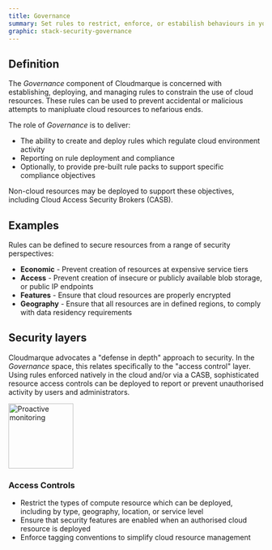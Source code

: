 ```yaml
---
title: Governance
summary: Set rules to restrict, enforce, or estabilish behaviours in your cloud environment, helping to achieve security and compliance objectives
graphic: stack-security-governance
---
```

## Definition
The _Governance_ component of Cloudmarque is concerned with establishing, deploying, and managing rules to constrain the use of cloud resources. These rules can be used to prevent accidental or malicious attempts to manipluate cloud resources to nefarious ends.

The role of _Governance_ is to deliver:

 * The ability to create and deploy rules which regulate cloud environment activity
 * Reporting on rule deployment and compliance
 * Optionally, to provide pre-built rule packs to support specific compliance objectives

Non-cloud resources may be deployed to support these objectives, including Cloud Access Security Brokers (CASB).

## Examples
Rules can be defined to secure resources from a range of security perspectives:

 * **Economic** - Prevent creation of resources at expensive service tiers
 * **Access** - Prevent creation of insecure or publicly available blob storage, or public IP endpoints
 * **Features** - Ensure that cloud resources are properly encrypted
 * **Geography** - Ensure that all resources are in defined regions, to comply with data residency requirements

## Security layers
Cloudmarque advocates a "defense in depth" approach to security. In the _Governance_ space, this relates specifically to the "access control" layer. Using rules enforced natively in the cloud and/or via a CASB, sophisticated resource access controls can be deployed to report or prevent unauthorised activity by users and administrators.

<div class="media mb-4">
  <img class="mr-3" src="/assets/images/ref-arch/security-access.svg" alt="Proactive monitoring" height="128" width="128">
  <div class="media-body">
    <h3 class="mt-0">Access Controls</h3>
    <ul>
      <li>Restrict the types of compute resource which can be deployed, including by type, geography, location, or service level</li>
      <li>Ensure that security features are enabled when an authorised cloud resource is deployed</li>
      <li>Enforce tagging conventions to simplify cloud resource management</li>
    </ul>
  </div>
</div>